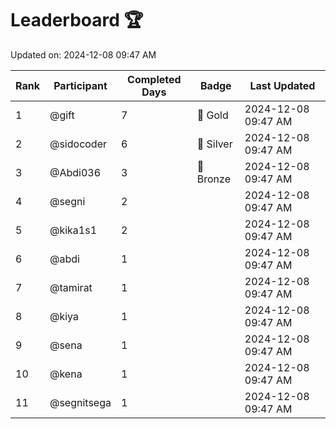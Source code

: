 # Leaderboard 🏆

Updated on: 2024-12-08 09:47 AM

| Rank | Participant       | Completed Days | Badge      | Last Updated         |
|------|-------------------|----------------|------------|----------------------|
| 1    | @gift             | 7              | 🏅 Gold     | 2024-12-08 09:47 AM |
| 2    | @sidocoder        | 6              | 🥈 Silver   | 2024-12-08 09:47 AM |
| 3    | @Abdi036          | 3              | 🥉 Bronze   | 2024-12-08 09:47 AM |
| 4    | @segni            | 2              |            | 2024-12-08 09:47 AM |
| 5    | @kika1s1          | 2              |            | 2024-12-08 09:47 AM |
| 6    | @abdi             | 1              |            | 2024-12-08 09:47 AM |
| 7    | @tamirat          | 1              |            | 2024-12-08 09:47 AM |
| 8    | @kiya             | 1              |            | 2024-12-08 09:47 AM |
| 9    | @sena             | 1              |            | 2024-12-08 09:47 AM |
| 10   | @kena             | 1              |            | 2024-12-08 09:47 AM |
| 11   | @segnitsega       | 1              |            | 2024-12-08 09:47 AM |
